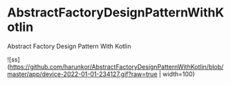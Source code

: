 # AbstractFactoryDesignPatternWithKotlin
Abstract Factory Design Pattern With Kotlin

![ss](https://github.com/harunkor/AbstractFactoryDesignPatternWithKotlin/blob/master/app/device-2022-01-01-234127.gif?raw=true | width=100)
